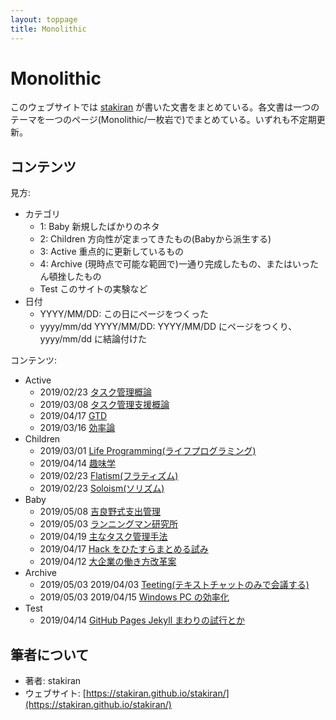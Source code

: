 ```yaml
---
layout: toppage
title: Monolithic
---
```


# Monolithic
このウェブサイトでは [stakiran](https://stakiran.github.io/stakiran/) が書いた文書をまとめている。各文書は一つのテーマを一つのページ(Monolithic/一枚岩で)でまとめている。いずれも不定期更新。

## コンテンツ
見方:

- カテゴリ
  - 1: Baby 新規したばかりのネタ
  - 2: Children 方向性が定まってきたもの(Babyから派生する)
  - 3: Active 重点的に更新しているもの
  - 4: Archive (現時点で可能な範囲で)一通り完成したもの、またはいったん頓挫したもの
  - Test このサイトの実験など
- 日付
  - YYYY/MM/DD: この日にページをつくった
  - yyyy/mm/dd YYYY/MM/DD: YYYY/MM/DD にページをつくり、yyyy/mm/dd に結論付けた

コンテンツ:

- Active
  - 2019/02/23 [タスク管理概論](task_management.md)
  - 2019/03/08 [タスク管理支援概論](task_management_support.md)
  - 2019/04/17 [GTD](gtd.md)
  - 2019/03/16 [効率論](efficy.md)
- Children
  - 2019/03/01 [Life Programming(ライフプログラミング)](life_programming.md)
  - 2019/04/14 [趣味学](hobbilogy.md)
  - 2019/02/23 [Flatism(フラティズム)](flatism.md)
  - 2019/02/23 [Soloism(ソリズム)](soloism.md)
- Baby
  - 2019/05/08 [吉良野式支出管理](staspecon.md)
  - 2019/05/03 [ランニングマン研究所](runningman.md)
  - 2019/04/19 [主なタスク管理手法](task_mamagement_methods.md)
  - 2019/04/17 [Hack をひたすらまとめる試み](hacks.md)
  - 2019/04/12 [大企業の働き方改革案](my_hatarakikata_kaikaku_of_daikigyo.md)
- Archive
  - 2019/05/03 2019/04/03 [Teeting(テキストチャットのみで会議する)](teeting.md)
  - 2019/05/03 2019/04/15 [Windows PC の効率化](efficy_windows.md)
- Test
  - 2019/04/14 [GitHub Pages Jekyll まわりの試行とか](test_githuboages_jekyll.md)

## 筆者について
- 著者: stakiran
- ウェブサイト: [https://stakiran.github.io/stakiran/](https://stakiran.github.io/stakiran/)

